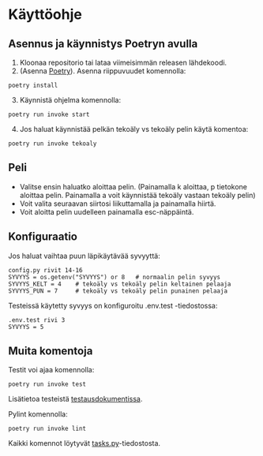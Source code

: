 # Käyttöohje

## Asennus ja käynnistys Poetryn avulla
1. Kloonaa repositorio tai lataa viimeisimmän releasen lähdekoodi.
2. (Asenna [Poetry](https://python-poetry.org/docs/)). Asenna riippuvuudet komennolla:
```
poetry install
```
3. Käynnistä ohjelma komennolla:
```
poetry run invoke start
```
4. Jos haluat käynnistää pelkän tekoäly vs tekoäly pelin käytä komentoa:
```
poetry run invoke tekoaly
```

## Peli
- Valitse ensin haluatko aloittaa pelin. (Painamalla k aloittaa, p tietokone aloittaa pelin. Painamalla a voit käynnistää tekoäly vastaan tekoäly pelin)
- Voit valita seuraavan siirtosi liikuttamalla ja painamalla hiirtä.
- Voit aloitta pelin uudelleen painamalla esc-näppäintä.

## Konfiguraatio
Jos haluat vaihtaa puun läpikäytävää syvyyttä:
```
config.py rivit 14-16
SYVYYS = os.getenv("SYVYYS") or 8   # normaalin pelin syvyys
SYVYYS_KELT = 4    # tekoäly vs tekoäly pelin keltainen pelaaja
SYVYYS_PUN = 7     # tekoäly vs tekoäly pelin punainen pelaaja
```

Testeissä käytetty syvyys on konfiguroitu .env.test -tiedostossa:
```
.env.test rivi 3
SYVYYS = 5
```

## Muita komentoja
Testit voi ajaa komennolla:
```
poetry run invoke test
```
Lisätietoa testeistä [testausdokumentissa](./testausdokumentti.md).

Pylint komennolla:
```
poetry run invoke lint
```
Kaikki komennot löytyvät [tasks.py](/tasks.py)-tiedostosta.

